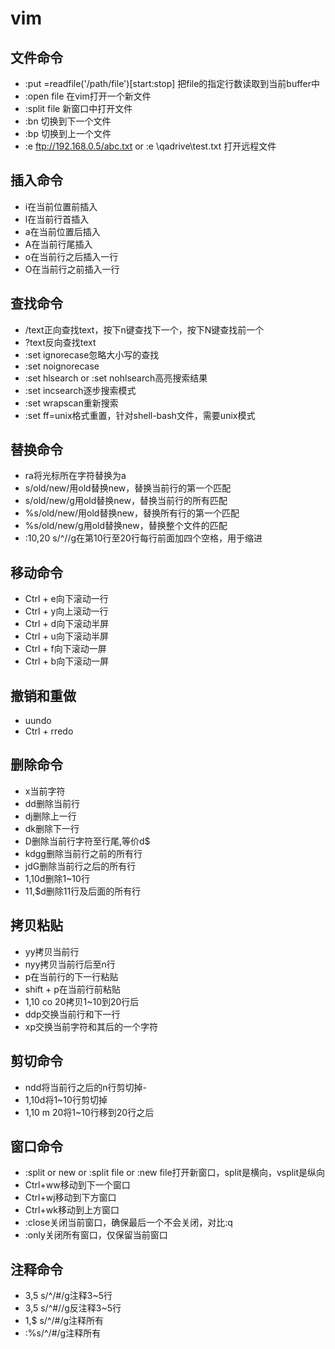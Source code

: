 # vim 

## 文件命令

- :put =readfile('/path/file')[start:stop] 把file的指定行数读取到当前buffer中
- :open file 在vim打开一个新文件
- :split file 新窗口中打开文件
- :bn 切换到下一个文件
- :bp 切换到上一个文件
- :e ftp://192.168.0.5/abc.txt or :e \\qadrive\test.txt 打开远程文件

## 插入命令

- i在当前位置前插入
- l在当前行首插入
- a在当前位置后插入
- A在当前行尾插入
- o在当前行之后插入一行
- O在当前行之前插入一行

## 查找命令

- /text正向查找text，按下n键查找下一个，按下N键查找前一个
- ?text反向查找text
- :set ignorecase忽略大小写的查找
- :set noignorecase
- :set hlsearch or :set nohlsearch高亮搜索结果
- :set incsearch逐步搜索模式
- :set wrapscan重新搜索
- :set ff=unix格式重置，针对shell-bash文件，需要unix模式

## 替换命令

- ra将光标所在字符替换为a
- s/old/new/用old替换new，替换当前行的第一个匹配
- s/old/new/g用old替换new，替换当前行的所有匹配
- %s/old/new/用old替换new，替换所有行的第一个匹配
- %s/old/new/g用old替换new，替换整个文件的匹配
- :10,20 s/^//g在第10行至20行每行前面加四个空格，用于缩进

## 移动命令

- Ctrl + e向下滚动一行
- Ctrl + y向上滚动一行
- Ctrl + d向下滚动半屏
- Ctrl + u向下滚动半屏
- Ctrl + f向下滚动一屏
- Ctrl + b向下滚动一屏

## 撤销和重做

- uundo
- Ctrl + rredo

## 删除命令

- x当前字符
- dd删除当前行
- dj删除上一行
- dk删除下一行
- D删除当前行字符至行尾,等价d$
- kdgg删除当前行之前的所有行
- jdG删除当前行之后的所有行
- 1,10d删除1~10行
- 11,$d删除11行及后面的所有行

## 拷贝粘贴

- yy拷贝当前行
- nyy拷贝当前行后至n行
- p在当前行的下一行粘贴
- shift + p在当前行前粘贴
- 1,10 co 20拷贝1~10到20行后
- ddp交换当前行和下一行
- xp交换当前字符和其后的一个字符

## 剪切命令

- ndd将当前行之后的n行剪切掉- 
- 1,10d将1~10行剪切掉
- 1,10 m 20将1~10行移到20行之后

## 窗口命令

- :split or new or :split file or :new file打开新窗口，split是横向，vsplit是纵向
- Ctrl+ww移动到下一个窗口
- Ctrl+wj移动到下方窗口
- Ctrl+wk移动到上方窗口
- :close关闭当前窗口，确保最后一个不会关闭，对比:q
- :only关闭所有窗口，仅保留当前窗口

## 注释命令

- 3,5 s/^/#/g注释3~5行
- 3,5 s/^#//g反注释3~5行
- 1,$ s/^/#/g注释所有
- :%s/^/#/g注释所有

